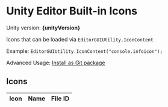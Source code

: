Unity Editor Built-in Icons
==============================
Unity version: **{unityVersion}**

Icons that can be loaded via `EditorGUIUtility.IconContent`

Example: `EditorGUIUtility.IconContent("console.infoicon");`

Advanced Usage: [Install as Git package](https://github.com/Doppelkeks/Unity-Editor-Icons/wiki/Use-the-git-Package)

Icons
-------------

| Icon | Name | File ID |
|------|------|---------|
